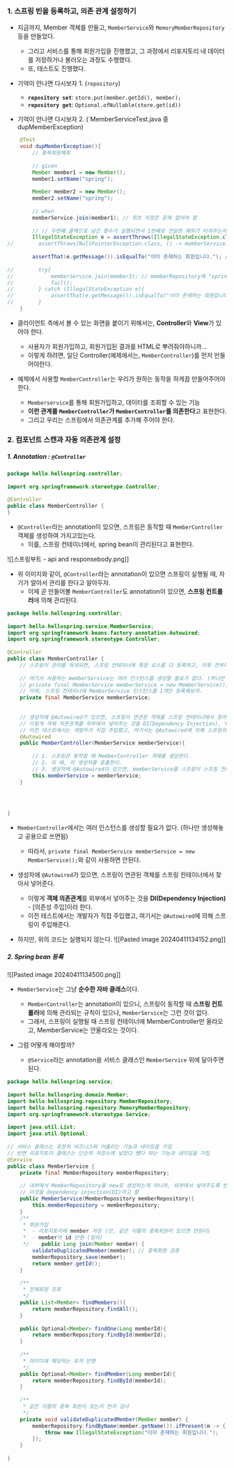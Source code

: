 ### 1. 스프링 빈을 등록하고, 의존 관계 설정하기

- 지금까지, Member 객체를 만들고, `MemberService`와 `MemoryMemberRepository` 등을 만들었다.
	- 그리고 서비스를 통해 회원가입을 진행했고, 그 과정에서 리포지토리 내 데이터를 저장하거나 불러오는 과정도 수행했다.
	- 또, 테스트도 진행했다.

- 기억이 안나면 다시보자 1. (`repository`)
	- **`repository set`**: `store.put(member.getId(), member);`
	- **`repository get`**: `Optional.ofNullable(store.get(id))`

- 기억이 안나면 다시보자 2. (`MemberServiceTest.java 중 dupMemberException)
```java
    @Test  
    void dupMemberException(){  
        // 중복회원예외  
  
        // given  
        Member member1 = new Member();  
        member1.setName("spring");  
  
        Member member2 = new Member();  
        member2.setName("spring");  
  
        // when   
		memberService.join(member1); // 최초 저장은 문제 없어야 함  
  
        // // 두번째 콜백으로 넘긴 함수가 실행되면서 1번째로 전달한 예외가 터져주는지 확인하는 구문  
        IllegalStateException e = assertThrows(IllegalStateException.class, () -> memberService.join(member2));  
//        assertThrows(NullPointerException.class, () -> memberService.join(member2)); // null pointer 에러가 터지는지 기대함 (아니면 테스트 실패)  
  
        assertThat(e.getMessage()).isEqualTo("이미 존재하는 회원입니다."); // 에러 안나면 성공  
  
//        try{  
//            memberService.join(member2); // memberRepository에 "spring" 데이터가 있으니 오류 띄워야 함  
//            fail();  
//        } catch (IllegalStateException e){  
//            assertThat(e.getMessage()).isEqualTo("이미 존재하는 회원입니다.");  
//        }  
    }
```

- 클라이언트 측에서 볼 수 있는 화면을 붙이기 위해서는, **Controller**와 **View**가 있어야 한다. 
	- 사용자가 회원가입하고, 회원가입된 결과를 HTML로 뿌려줘야하니까...
	- 이렇게 하려면, 일단 Controller(예제에서는, `MemberController`)를 먼저 만들어야한다.

- 예제에서 사용할 `MemberController`는 우리가 원하는 동작을 하게끔 만들어주어야 한다.
	- `Memberservice`를 통해 회원가입하고, 데이터를 조회할 수 있는 기능
	- **이런 관계를 `MemberController`가 `MemberController`를 의존한다**고 표현한다.
	- 그리고 우리는 스프링에서 의존관계를 추가해 주어야 한다.


### 2. 컴포넌트 스캔과 자동 의존관계 설정

##### 1.  Annotation : `@Controller`
```java
package hello.hellospring.controller;  
  
import org.springframework.stereotype.Controller;  
  
@Controller  
public class MemberController {  
}
```

- `@Controller`라는 annotation이 있으면, 스프링은 동작할 때 `MemberController` 객체를 생성하여 가지고있는다.  
	- 이를, 스프링 컨테이너에서, spring bean이 관리된다고 표현한다.  

![[스프링부트 - api and responsebody.png]]
- 위 이미지와 같이, `@Controller`라는 annotation이 있으면 스프링이 실행될 때, 자기가 알아서 관리를 한다고 알아두자.
	- 이제 곧 만들어볼 `MemberController`도 annotation이 있으면, **스프링 컨트롤러**에 의해 관리된다.

```java
package hello.hellospring.controller;  
  
import hello.hellospring.service.MemberService;  
import org.springframework.beans.factory.annotation.Autowired;  
import org.springframework.stereotype.Controller;  
  
@Controller
public class MemberController {  
    // 스프링이 관리를 하게되면, 스프링 컨테이너에 특정 요소를 다 등록하고, 이후 전부다 스프링 컨테이너에서 요소를 받아서 사용하여야한다.  
  
    // 여기서 사용하는 memberService는 여러 인스턴스를 생성할 필요가 없다. (하나만 생성해놓고 공용으로 쓰면됨)  
    // private final MemberService memberService = new MemberService();
    // 이제, 스프링 컨테이너에 MemberService 인스턴스를 1개만 등록해보자.  
    private final MemberService memberService;
  
  
    // 생성자에 @Autowired가 있으면, 스프링이 연관된 객체를 스프링 컨테이너에서 찾아서 넣어준다.  
    // 이렇게 객체 의존관계를 외부에서 넣어주는 것을 DI(Dependency Injection), 의존성 주입이라 한다.  
    // 이전 테스트에서는 개발자가 직접 주입했고, 여기서는 @Autowired에 의해 스프링이 주입해준다.  
    @Autowired  
    public MemberController(MemberService memberService){  
  
        // 1. 스프링은 동작할 때 MemberController 객체를 생성한다.  
        // 2. 이 때, 이 생성자를 호출한다.  
        // 3. 생성자에 @Autowired이 있으면, memberService를 스프링이 스프링 컨테이너에 있는 memberService를 가져와서 연결시켜준다.
        this.memberService = memberService;  
    }



  
}
```
- `MemberController`에서는 여러 인스턴스를 생성할 필요가 없다. (하나만 생성해놓고 공용으로 쓰면됨)
	- 따라서, `private final MemberService memberService = new MemberService();`와 같이 사용하면 안된다.

- 생성자에 `@Autowired`가 있으면, 스프링이 연관된 객체를 스프링 컨테이너에서 찾아서 넣어준다.  
	- 이렇게 **객체 의존관계**를 외부에서 넣어주는 것을 **DI(Dependency Injection)** - [의존성 주입]이라 한다.  
	- 이전 테스트에서는 개발자가 직접 주입했고, 여기서는 `@Autowired`에 의해 스프링이 주입해준다.

- 하지만, 위의 코드는 실행되지 않는다.
![[Pasted image 20240411134152.png]]

##### 2. Spring bean 등록

![[Pasted image 20240411134500.png]]
- `MemberService`는 그냥 **순수한 자바 클래스**이다. 
	- `MemberController`는 annotation이 있으니, 스프링이 동작할 때  **스프링 컨트롤러**에 의해 관리되는 규칙이 있으나, `MemberService`는 그런 것이 없다.
	- 그래서, 스프링이 실행될 때 스프링 컨테이너에 MemberController만 올라오고, MemberService는 안올라오는 것이다.

- 그럼 어떻게 해야할까? 
	- `@Service`라는 annotation을 서비스 클래스인 `MemberService` 위에 달아주면 된다.
```java
package hello.hellospring.service;  
  
import hello.hellospring.domain.Member;  
import hello.hellospring.repository.MemberRepository;  
import hello.hellospring.repository.MemoryMemberRepository;  
import org.springframework.stereotype.Service;  
  
import java.util.List;  
import java.util.Optional;  
  
// 서비스 클래스는 굉장히 비즈니스와 어울리는 기능과 네이밍을 가짐  
// 반면 리포지토리 클래스는 단순히 저장소에 넣었다 뺐다 하는 기능과 네이밍을 가짐  
@Service  
public class MemberService {  
    private final MemberRepository memberRepository;  
  
    // 내부에서 MemberRepository를 new로 생성하는게 아니라, 외부에서 넣어주도록 변경  
    // 이것을 dependency injection(DI)라고 함  
    public MemberService(MemberRepository memberRepository){  
        this.memberRepository = memberRepository;  
    }  
    /**  
     * 회원가입  
     *  - 리포지토리에 member 저장 (단, 같은 이름의 중복회원이 있으면 안된다)  
     *  - member의 id 반환 (임의)  
     */    public Long join(Member member) {  
        validateDuplicatedMember(member); // 중복회원 검증  
        memberRepository.save(member);  
        return member.getId();  
    }  
  
    /**  
     * 전체회원 조회  
     */  
    public List<Member> findMembers(){  
        return memberRepository.findAll();  
    }  
  
    public Optional<Member> findOne(Long memberId){  
        return memberRepository.findById(memberId);  
    }  
  
    /**  
     * 아이디에 해당하는 유저 반환  
     */  
    public Optional<Member> findMember(Long memberId){  
        return memberRepository.findById(memberId);  
    }  
  
    /**  
     * 같은 이름의 중복 회원이 있는지 먼저 검사  
     */  
    private void validateDuplicatedMember(Member member) {  
	    memberRepository.findByName(member.getName()).ifPresent(m -> {  
            throw new IllegalStateException("이미 존재하는 회원입니다.");  
        });  
    }  
  
}
```